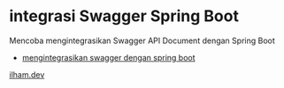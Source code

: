 # integrasi Swagger Spring Boot

Mencoba mengintegrasikan Swagger API Document dengan Spring Boot

* [mengintegrasikan swagger dengan spring boot](https://ilham.dev/mengitegrasikan-swagger-dengan-spring-boot/)

[ilham.dev](https://ilham.dev/)